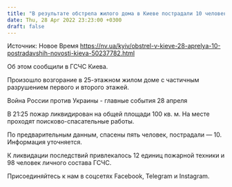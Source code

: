 ```yaml
---
title: "В результате обстрела жилого дома в Киеве пострадали 10 человек"
date: Thu, 28 Apr 2022 23:23:00 +0300
draft: false
---
```

Источник: Новое Время https://nv.ua/kyiv/obstrel-v-kieve-28-aprelya-10-postradavshih-novosti-kieva-50237782.html


Об этом сообщили в ГСЧС Киева.

Произошло возгорание в 25-этажном жилом доме с частичным разрушением первого и второго этажей.

Война России против Украины - главные события 28 апреля

В 21:25 пожар ликвидирован на общей площади 100 кв. м. На месте проходят поисково-спасательные работы.

По предварительным данным, спасены пять человек, пострадали — 10. Информация уточняется.

К ликвидации последствий привлекалось 12 единиц пожарной техники и 98 человек личного состава ГСЧС.

Присоединяйтесь к нам в соцсетях Facebook, Telegram и Instagram.
